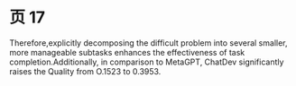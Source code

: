 # 页 17
Therefore,explicitly decomposing the difficult problem into several smaller, more manageable subtasks enhances the effectiveness of task completion.Additionally, in comparison to MetaGPT, ChatDev significantly raises the Quality from O.1523 to 0.3953.